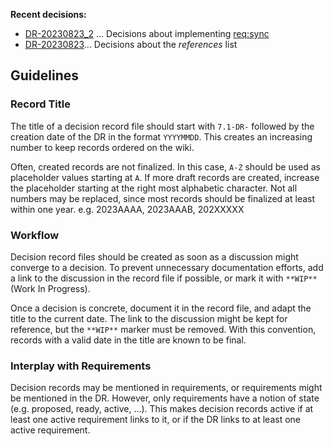 **Recent decisions:**

- [DR-20230823_2](6-DR20230823_2) ... Decisions about implementing [req:sync](5-REQ-sync#sync-synchronize-wiki-implementation-and-tests)
- [DR-20230823](6-DR-20230823)... Decisions about the *references* list

## Guidelines

### Record Title

The title of a decision record file should start with `7.1-DR-` followed by the creation date of the DR
in the format `YYYYMMDD`.
This creates an increasing number to keep records ordered on the wiki.

Often, created records are not finalized. In this case, `A-Z` should be used as placeholder values starting at `A`.
If more draft records are created, increase the placeholder starting at the right most alphabetic character.
Not all numbers may be replaced, since most records should be finalized at least within one year.
e.g. 2023AAAA, 2023AAAB, 202XXXXX

### Workflow

Decision record files should be created as soon as a discussion might converge to a decision.
To prevent unnecessary documentation efforts, add a link to the discussion in the record file if possible,
or mark it with `**WIP**` (Work In Progress).

Once a decision is concrete, document it in the record file, and adapt the title to the current date.
The link to the discussion might be kept for reference, but the `**WIP**` marker must be removed.
With this convention, records with a valid date in the title are known to be final.

### Interplay with Requirements

Decision records may be mentioned in requirements, or requirements might be mentioned in the DR.
However, only requirements have a notion of state (e.g. proposed, ready, active, ...).
This makes decision records active if at least one active requirement links to it, or if the DR links to at least one active requirement.

